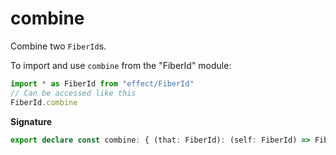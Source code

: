 # combine

Combine two `FiberId`s.

To import and use `combine` from the "FiberId" module:

```ts
import * as FiberId from "effect/FiberId"
// Can be accessed like this
FiberId.combine
```

**Signature**

```ts
export declare const combine: { (that: FiberId): (self: FiberId) => FiberId; (self: FiberId, that: FiberId): FiberId }
```
